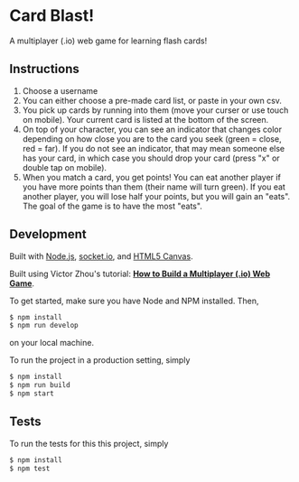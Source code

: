 # Card Blast!

A multiplayer (.io) web game for learning flash cards!

## Instructions

1. Choose a username
2. You can either choose a pre-made card list, or paste in your own csv.
3. You pick up cards by running into them (move your curser or use touch on mobile). Your current card is listed at the bottom of the screen. 
4. On top of your character, you can see an indicator that changes color depending on how close you are to the card you seek (green = close, red = far). If you do not see an indicator, that may mean someone else has your card, in which case you should drop your card (press "x" or double tap on mobile). 
5. When you match a card, you get points! You can eat another player if you have more points than them (their name will turn green). If you eat another player, you will lose half your points, but you will gain an "eats". The goal of the game is to have the most "eats".  

## Development

Built with [Node.js](https://nodejs.org/), [socket.io](https://socket.io/), and [HTML5 Canvas](https://www.w3schools.com/html/html5_canvas.asp).

Built using Victor Zhou's tutorial: [**How to Build a Multiplayer (.io) Web Game**](https://victorzhou.com/blog/build-an-io-game-part-1/).

To get started, make sure you have Node and NPM installed. Then,

```bash
$ npm install
$ npm run develop
```

on your local machine.

To run the project in a production setting, simply

```bash
$ npm install
$ npm run build
$ npm start
```

## Tests

To run the tests for this this project, simply

```bash
$ npm install
$ npm test
```
